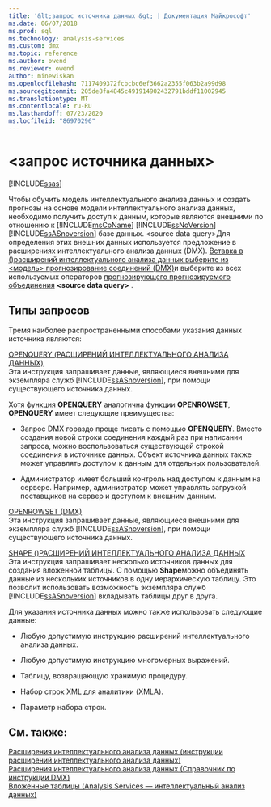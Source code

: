 ```yaml
---
title: '&lt;запрос источника данных &gt; | Документация Майкрософт'
ms.date: 06/07/2018
ms.prod: sql
ms.technology: analysis-services
ms.custom: dmx
ms.topic: reference
ms.author: owend
ms.reviewer: owend
author: minewiskan
ms.openlocfilehash: 7117409372fcbcbc6ef3662a2355f063b2a99d98
ms.sourcegitcommit: 205de8fa4845c491914902432791bddf11002945
ms.translationtype: MT
ms.contentlocale: ru-RU
ms.lasthandoff: 07/23/2020
ms.locfileid: "86970296"
---
```

# <a name="ltsource-data-querygt"></a>&lt;запрос источника данных&gt;
[!INCLUDE[ssas](../includes/applies-to-version/ssas.md)]

  Чтобы обучить модель интеллектуального анализа данных и создать прогнозы на основе модели интеллектуального анализа данных, необходимо получить доступ к данным, которые являются внешними по отношению к [!INCLUDE[msCoName](../includes/msconame-md.md)] [!INCLUDE[ssNoVersion](../includes/ssnoversion-md.md)] [!INCLUDE[ssASnoversion](../includes/ssasnoversion-md.md)] базе данных. \<source data query>Для определения этих внешних данных используется предложение в расширениях интеллектуального анализа данных (DMX). [Вставка в &#40;&#41;расширений интеллектуального анализа данных ](../dmx/insert-into-dmx.md) [выберите из &#60;модель&#62; прогнозирование соединений &#40;DMX&#41;](../dmx/select-from-model-prediction-join-dmx.md)и выберите из всех используемых операторов [прогнозирующего прогнозируемого объединения](../dmx/select-from-model-prediction-join-dmx.md) **\<source data query>** .  
  
## <a name="query-types"></a>Типы запросов  
 Тремя наиболее распространенными способами указания данных источника являются:   
  
 [OPENQUERY &#40;РАСШИРЕНИЙ ИНТЕЛЛЕКТУАЛЬНОГО АНАЛИЗА ДАННЫХ&#41;](../dmx/source-data-query-openquery.md)  
 Эта инструкция запрашивает данные, являющиеся внешними для экземпляра служб [!INCLUDE[ssASnoversion](../includes/ssasnoversion-md.md)], при помощи существующего источника данных.  
  
 Хотя функция **OPENQUERY** аналогична функции **OPENROWSET**, **OPENQUERY** имеет следующие преимущества:  
  
-   Запрос DMX гораздо проще писать с помощью **OPENQUERY**. Вместо создания новой строки соединения каждый раз при написании запроса, можно воспользоваться существующей строкой соединения в источнике данных. Объект источника данных также может управлять доступом к данным для отдельных пользователей.  
  
-   Администратор имеет больший контроль над доступом к данным на сервере. Например, администратор может управлять загрузкой поставщиков на сервер и доступом к внешним данным.  
  
 [OPENROWSET &#40;DMX&#41;](../dmx/source-data-query-openrowset.md)  
 Эта инструкция запрашивает данные, являющиеся внешними для экземпляра служб [!INCLUDE[ssASnoversion](../includes/ssasnoversion-md.md)], при помощи существующего источника данных.  
  
 [SHAPE &#40;&#41;РАСШИРЕНИЙ ИНТЕЛЛЕКТУАЛЬНОГО АНАЛИЗА ДАННЫХ](../dmx/source-data-query-shape.md)  
 Эта инструкция запрашивает несколько источников данных для создания вложенной таблицы. С помощью **Shape**можно объединять данные из нескольких источников в одну иерархическую таблицу. Это позволит использовать возможность экземпляра служб [!INCLUDE[ssASnoversion](../includes/ssasnoversion-md.md)] вкладывать таблицы друг в друга.  
  
 Для указания источника данных можно также использовать следующие данные:  
  
-   Любую допустимую инструкцию расширений интеллектуального анализа данных.  
  
-   Любую допустимую инструкцию многомерных выражений.  
  
-   Таблицу, возвращающую хранимую процедуру.  
  
-   Набор строк XML для аналитики (XMLA).  
  
-   Параметр набора строк.  
  
## <a name="see-also"></a>См. также:  
 [Расширения интеллектуального анализа данных &#40;инструкции расширений интеллектуального анализа данных&#41;](../dmx/dmx-statements-data-manipulation.md)   
 [Расширения интеллектуального анализа данных &#40;Справочник по инструкции DMX&#41;](../dmx/data-mining-extensions-dmx-statements.md)   
 [Вложенные таблицы &#40;Analysis Services — интеллектуальный анализ данных&#41;](https://docs.microsoft.com/analysis-services/data-mining/nested-tables-analysis-services-data-mining)  
  
  
